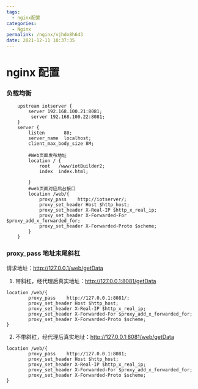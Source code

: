 ```yaml
---
tags:
  - nginx配置
categories:
  - Nginx
permalink: /nginx/vjhdo8h643
date: 2021-12-11 10:37:35
---
```


# nginx 配置

### 负载均衡

```
	upstream iotserver {
        server 192.168.100.21:8081;
         server 192.168.100.22:8081;
    }
	server {
        listen       80;
        server_name  localhost;
		client_max_body_size 8M;

		#Web页面发布地址
        location / {
            root   /www/iotBuilder2;
            index  index.html;

        }
		#web页面对应后台接口
		location /web/{
			proxy_pass    http://iotserver/;
			proxy_set_header Host $http_host;
			proxy_set_header X-Real-IP $http_x_real_ip;
			proxy_set_header X-Forwarded-For $proxy_add_x_forwarded_for;
			proxy_set_header X-Forwarded-Proto $scheme;
		}
    }
```

### proxy_pass 地址末尾斜杠

请求地址：http://127.0.0.1/web/getData

1. 带斜杠，经代理后真实地址：http://127.0.0.1:8081/getData

```
location /web/{
		proxy_pass    http://127.0.0.1:8081/;
		proxy_set_header Host $http_host;
		proxy_set_header X-Real-IP $http_x_real_ip;
		proxy_set_header X-Forwarded-For $proxy_add_x_forwarded_for;
		proxy_set_header X-Forwarded-Proto $scheme;
}
```

2. 不带斜杠，经代理后真实地址：http://127.0.0.1:8081/web/getData

```
location /web/{
		proxy_pass    http://127.0.0.1:8081;
		proxy_set_header Host $http_host;
		proxy_set_header X-Real-IP $http_x_real_ip;
		proxy_set_header X-Forwarded-For $proxy_add_x_forwarded_for;
		proxy_set_header X-Forwarded-Proto $scheme;
}
```
